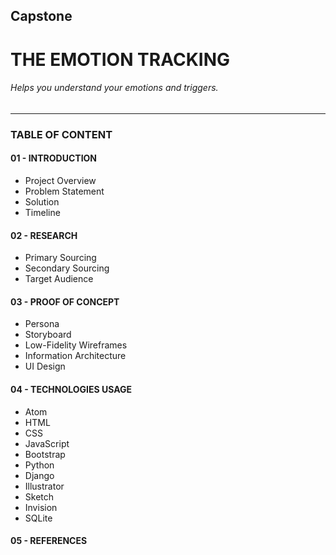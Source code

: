 ## Capstone

# THE EMOTION TRACKING
###### Helps you understand your emotions and triggers.
---

### TABLE OF CONTENT
#### 01 - INTRODUCTION
* Project Overview
* Problem Statement
* Solution
* Timeline

#### 02 - RESEARCH
* Primary Sourcing
* Secondary Sourcing
* Target Audience

#### 03 - PROOF OF CONCEPT
* Persona
* Storyboard
* Low-Fidelity Wireframes
* Information Architecture
* UI Design

#### 04 - TECHNOLOGIES USAGE
* Atom
* HTML
* CSS
* JavaScript
* Bootstrap
* Python
* Django
* Illustrator
* Sketch
* Invision
* SQLite

#### 05 - REFERENCES
